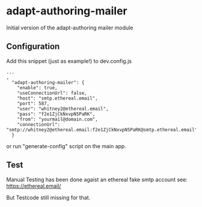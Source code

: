 # adapt-authoring-mailer
Initial version of the adapt-authoring mailer module

## Configuration

Add this snippet (just as example!) to dev.config.js
    
    ...
    ,
      "adapt-authoring-mailer": {
        "enable": true,
        "useConnectionUrl": false,
        "host": "smtp.ethereal.email",
        "port": 587,
        "user": "whitney2@ethereal.email",
        "pass": "f2e1ZjCkNxvpN5PaRK",
        "from": "yourmail@domain.com",
        "connectionUrl": "smtp://whitney2@ethereal.email:f2e1ZjCkNxvpN5PaRK@smtp.ethereal.email"
      }
      
      
or run "generate-config" script on the main app.


## Test

Manual Testing has been done agaist an ethereal fake smtp account
see: https://ethereal.email/

But Testcode still missing for that.
 


